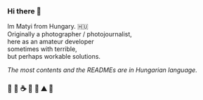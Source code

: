 ### Hi there 👋

Im Matyi from Hungary. :hungary: <br>
Originally a photographer / photojournalist, <br>
here as an amateur developer <br>
sometimes with terrible, <br>
but perhaps workable  solutions. <br>

*The most contents and the READMEs are in Hungarian language.*


### 🐨 🐑 ☕ 🍕 🌳 ⛰️ 🍺


<!--
**borbasmatyas/borbasmatyas** is a ✨ _special_ ✨ repository because its `README.md` (this file) appears on your GitHub profile.

Here are some ideas to get you started:

- 🔭 I’m currently working on ...
- 🌱 I’m currently learning ...
- 👯 I’m looking to collaborate on ...
- 🤔 I’m looking for help with ...
- 💬 Ask me about ...
- 📫 How to reach me: ...
- 😄 Pronouns: ...
- ⚡ Fun fact: ...
-->
